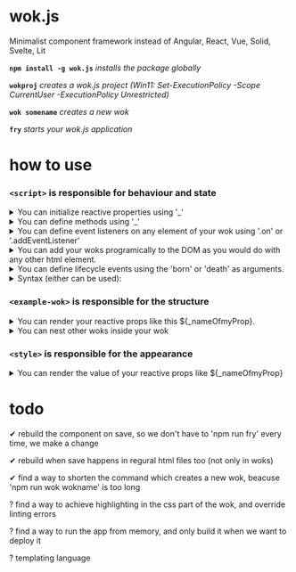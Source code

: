 # wok.js                                   
Minimalist component framework instead of Angular, React, Vue, Solid, Svelte, Lit 


**`npm install -g wok.js`** _installs the package globally_

**`wokproj`** _creates a wok.js project (Win11: Set-ExecutionPolicy -Scope CurrentUser -ExecutionPolicy Unrestricted)_

**`wok somename`** _creates a new wok_

**`fry`** _starts your wok.js application_

# how to use

### `<script>` is responsible for behaviour and state
  
  <details>
  <summary>You can initialize reactive properties using '_'</summary>
  
  ![image](https://user-images.githubusercontent.com/89163562/233832401-f9d6f5d3-b934-4a96-81cb-d3c009c3630e.png)
  
  and then modify them dynamically in the html tag
  ![image](https://user-images.githubusercontent.com/89163562/233831801-21ded63d-2370-4958-a8fa-687e9691749a.png)
  
  or via code.
  ![image](https://user-images.githubusercontent.com/89163562/233832745-658925c1-6e51-4ac4-8372-4ee996a6de43.png) 
  </details>



  <details>
  <summary>You can define methods using '_'</summary> 
  
  ![image](https://user-images.githubusercontent.com/89163562/233833017-4d95976d-a8a3-4722-85ae-da3f0abf6e8d.png)

  and then invoke them using dot notation.
  ![image](https://user-images.githubusercontent.com/89163562/233831666-3edfca1a-57e5-4f4f-9c02-63936cd1eb26.png)
  </details>
  


  <details>
  <summary>You can define event listeners on any element of your wok using '.on' or '.addEventListener'</summary>
  </details>
    
    
    
  <details>
  <summary>You can add your woks programically to the DOM as you would do with any other html element.</summary>

  ``` js
  const w = createElement('example-wok');   //or document.createElement('example-wok');
  select('body').appendChild(w);            //or document.body.appendChild(w);
  
  select('example-wok').remove();           //or w.remove();
  ``` 
  </details>
  
  
  
  <details>
  <summary>You can define lifecycle events using the 'born' or 'death' as arguments.</summary>
  </details>



  <details>
  <summary>Syntax (either can be used):</summary>
  
  ```
  .on       --> .addEventListener

  .off      --> .removeEventListener

  select    --> document.querySelector

  selectAll --> document.querySelectorAll
  ```
  </details>  
  
  
  
### `<example-wok>` is responsible for the structure
  
  <details>
  <summary>You can render your reactive props like this ${_nameOfmyProp}.</summary>
  
  ![image](https://user-images.githubusercontent.com/89163562/233833229-cdde07b1-a764-456f-8840-60e245b1526e.png)
  </details>

    
    
  <details>
  <summary>You can nest other woks inside your wok</summary>
  
  ![image](https://user-images.githubusercontent.com/89163562/233833293-f2ecea32-fe1c-406b-964e-28062ebfb413.png)
  </details>
  
    
    
### `<style>` is responsible for the appearance
    
  <details>
  <summary>You can render the value of your reactive props like ${_nameOfmyProp}</summary>
  </details>

# todo
✔ rebuild the component on save, so we don't have to 'npm run fry' every time, we make a change 

✔ rebuild when save happens in regural html files too (not only in woks) 

✔ find a way to shorten the command which creates a new wok, beacuse 'npm run wok wokname' is too long 

? find a way to achieve highlighting in the css part of the wok, and override linting errors

? find a way to run the app from memory, and only build it when we want to deploy it

? templating language
